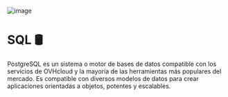 ![image](https://user-images.githubusercontent.com/72534486/216745832-b49c5119-9067-4d5c-9cd4-96dfede64519.png)

# SQL  🛢️
PostgreSQL es un sistema o motor de bases de datos compatible con los servicios de OVHcloud y la mayoría de las herramientas más populares del mercado. Es compatible con diversos modelos de datos para crear aplicaciones orientadas a objetos, potentes y escalables.
